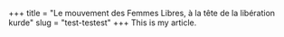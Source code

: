 +++
title = "Le mouvement des Femmes Libres, à la tête de la libération kurde"
slug = "test-testest"
+++
This is my article.
